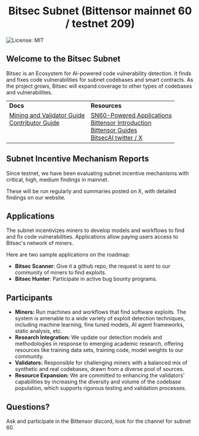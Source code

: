<h1 align="center">Bitsec Subnet (Bittensor mainnet 60 / testnet 209)</h1>

![License: MIT](https://img.shields.io/badge/License-MIT-yellow.svg)

## Welcome to the Bitsec Subnet

Bitsec is an Ecosystem for AI-powered code vulnerability detection. It finds and fixes code vulnerabilities for subnet codebases and smart contracts. As the project grows, Bitsec will expand coverage to other types of codebases and vulnerabilities.

<table style="border: none !important; width: 100% !important; border-collapse: collapse !important; margin: 0 auto !important;">
  <tbody>
    <tr>
      <td><b>Docs</b></td>
      <td><b>Resources</b></td>
    </tr>
    <tr style="vertical-align: top !important">
      <td>
        <a href="./miner_and_validator_setup.md">Mining and Validator Guide</a><br>
        <a href="contrib/CONTRIBUTING.md">Contributor Guide</a></td>
      <td>
        <a href="https://bitsec.ai/scan">SN60-Powered Applications</a><br>
        <a href="https://docs.bittensor.com/learn/bittensor-building-blocks">Bittensor Introduction</a><br> 
        <a href="https://learnbittensor.org/guides">Bittensor Guides</a><br> 
        <a href="https://x.com/bitsecai">BitsecAI twitter / X</a><br>
      </td>
    </tr>
  </tbody>
</table>

## Subnet Incentive Mechanism Reports

Since testnet, we have been evaluating subnet incentive mechanisms with critical, high, medium findings in mainnet.

These will be run regularly and summaries posted on X, with detailed findings on our website.

## Applications

The subnet incentivizes miners to develop models and workflows to find and fix code vulnerabilities. Applications allow paying users access to Bitsec's network of miners.

Here are two sample applications on the roadmap:

- <b>Bitsec Scanner</b>: Give it a github repo, the request is sent to our community of miners to find exploits.
- <b>Bitsec Hunter</b>: Participate in active bug bounty programs.

## Participants

- **Miners:** Run machines and workflows that find software exploits. The system is amenable to a wide variety of exploit detection techniques, including machine learning, fine tuned models, AI agent frameworks, static analysis, etc.
- **Research Integration:** We update our detection models and methodologies in response to emerging academic research, offering resources like training data sets, training code, model weights to our community.
- **Validators:** Responsible for challenging miners with a balanced mix of synthetic and real codebases, drawn from a diverse pool of sources.
- **Resource Expansion:** We are committed to enhancing the validators' capabilities by increasing the diversity and volume of the codebase population, which supports rigorous testing and validation processes.

## Questions?

Ask and participate in the Bittensor discord, look for the channel for subnet 60.
